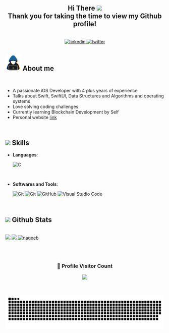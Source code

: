 <div align="center">
<h2> Hi There <img src="https://github.com/abdoachhoubi/abdoachhoubi/blob/main/gifs/Hi.gif" width="30">  <br> Thank you for taking the time to view my Github profile! </h2><br>

<a href="https://www.linkedin.com/in/naqeeb-ahmed-7ba469128" target="_blank">
<img src=https://img.shields.io/badge/linkedin-%2300acee.svg?color=405DE6&style=for-the-badge&logo=linkedin&logoColor=white alt=linkedin style="margin-bottom: 5px;" />
</a>
  
<a href="https://twitter.com/naqeeb108" target="_blank">
<img src=https://img.shields.io/badge/twitter-%2300acee.svg?color=1DA1F2&style=for-the-badge&logo=twitter&logoColor=white alt=twitter style="margin-bottom: 5px;" />
</a>
<br>
  
<div align="left">
    
 ## <picture><img src = "https://github.com/0xAbdulKhalid/0xAbdulKhalid/raw/main/assets/mdImages/about_me.gif" width = 50px></picture> **About me**

<br>

- A passionate iOS Developer with 4 plus years of experience 
- Talks about Swift, SwiftUI, Data Structures and Algorithms and operating systems
- Love solving coding challenges
- Currently learning Blockchain Development by Self
- Personal website [link](https://www.naqeeb-ahmed.com)

<br>
  
## <img src="https://media2.giphy.com/media/QssGEmpkyEOhBCb7e1/giphy.gif?cid=ecf05e47a0n3gi1bfqntqmob8g9aid1oyj2wr3ds3mg700bl&rid=giphy.gif" width ="25"><b> Skills</b>

- **Languages**:
    
    ![C](https://www.vectorlogo.zone/logos/swift/swift-ar21.svg)
<br> 
  
- **Softwares and Tools**:

    ![Git](https://img.shields.io/badge/xcode-%23121011.svg?style=for-the-badge&logo=xcode&logoColor=white)
    ![Git](https://img.shields.io/badge/git-%23F05033.svg?style=for-the-badge&logo=git&logoColor=white)
    ![GitHub](https://img.shields.io/badge/github-%23121011.svg?style=for-the-badge&logo=github&logoColor=white)
    ![Visual Studio Code](https://img.shields.io/badge/Visual%20Studio%20Code-0078d7.svg?style=for-the-badge&logo=visual-studio-code&logoColor=white)

<br>
  
 </div>
  
  <div align="left">
    
    
  ## <img src="https://media.giphy.com/media/iY8CRBdQXODJSCERIr/giphy.gif" width="35"><b> Github Stats </b>
<br>

<a href="https://github.com/naqeeb108/">
  <img src="https://github-readme-stats.vercel.app/api?username=naqeeb108&theme=vue-dark&show_icons=true&hide_border=true&count_private=true" width="450"/>
  
  <img src="https://github-readme-streak-stats.herokuapp.com/?user=naqeeb108&theme=vue-dark&hide_border=true" width="450"/>

  <img src="https://github-readme-stats.vercel.app/api/top-langs/?username=naqeeb108&theme=vue-dark&show_icons=true&hide_border=true&layout=compact" width="375"  alt="naqeeb"/>

</a>
  
  <br><br>
  <div align=center>
  <h3><b>📍 Profile Visitor Count</b></h3>
</div>
    
<!-- retro visitor counter -->  
<p align="center" >   
  <img src="https://profile-counter.glitch.me/naqeeb108/count.svg" />  
</p>
   
  <br>
  <p align="center">
  <img  src="https://raw.githubusercontent.com/Elanza-48/Elanza-48/main/resources/img/github-contribution-grid-snake.svg"
    alt="example" />
</p>

</div>
